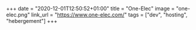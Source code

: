 +++
date = "2020-12-01T12:50:52+01:00"
title = "One-Elec"
image = "one-elec.png"
link_url = "https://www.one-elec.com/"
tags = ["dev", "hosting", "hebergement"]
+++
